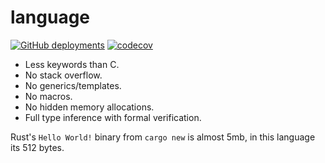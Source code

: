 # language

[![GitHub deployments](https://img.shields.io/github/deployments/jonathanwoollett-light/language/github-pages?label=website)](https://jonathanwoollett-light.github.io/language/)
[![codecov](https://codecov.io/gh/JonathanWoollett-Light/language/branch/master/graph/badge.svg?token=II1xtnbCDX)](https://codecov.io/gh/JonathanWoollett-Light/language)

- Less keywords than C.
- No stack overflow.
- No generics/templates.
- No macros.
- No hidden memory allocations.
- Full type inference with formal verification.

Rust's `Hello World!` binary from `cargo new` is almost 5mb, in this language its 512 bytes.